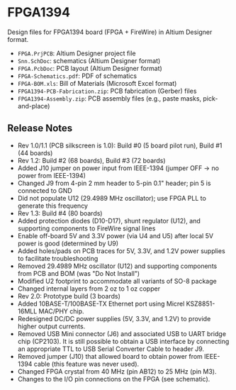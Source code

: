# FPGA1394
Design files for FPGA1394 board (FPGA + FireWire) in Altium Designer format.

* `FPGA.PrjPCB`: Altium Designer project file
* `Snn.SchDoc`: schematics (Altium Designer format)
* `FPGA.PcbDoc`: PCB layout (Altium Designer format)
* `FPGA-Schematics.pdf`: PDF of schematics
* `FPGA-BOM.xls`: Bill of Materials (Microsoft Excel format)
* `FPGA1394-PCB-Fabrication.zip`: PCB fabrication (Gerber) files
* `FPGA1394-Assembly.zip`: PCB assembly files (e.g., paste masks, pick-and-place)
 
## Release Notes
 
* Rev 1.0/1.1 (PCB silkscreen is 1.0): Build #0 (5 board pilot run), Build #1 (44 boards)
* Rev 1.2: Build #2 (68 boards), Build #3 (72 boards)
 * Added J10 jumper on power input from IEEE-1394 (jumper OFF -> no power from IEEE-1394)
 * Changed J9 from 4-pin 2 mm header to 5-pin 0.1" header; pin 5 is connected to GND
 * Did not populate U12 (29.4989 MHz oscillator); use FPGA PLL to generate this frequency
* Rev 1.3: Build #4 (80 boards)
 * Added protection diodes (D10-D17), shunt regulator (U12), and supporting components to FireWire signal lines
 * Enable off-board 5V and 3.3V power (via U4 and U5) after local 5V power is good (determined by U9)
 * Added holes/pads on PCB traces for 5V, 3.3V, and 1.2V power supplies to facilitate troubleshooting
 * Removed 29.4989 MHz oscillator (U12) and supporting components from PCB and BOM (was "Do Not Install")
 * Modified U2 footprint to accommodate all variants of SO-8 package
 * Changed internal layers from 2 oz to 1 oz copper
* Rev 2.0: Prototype build (3 boards)
 * Added 10BASE-T/100BASE-TX Ethernet port using Micrel KSZ8851-16MLL MAC/PHY chip.
 * Redesigned DC/DC power supplies (5V, 3.3V, and 1.2V) to provide higher output currents.
 * Removed USB Mini connector (J6) and associated USB to UART bridge chip (CP2103). It is still possible to obtain a USB interface by connecting an appropriate TTL to USB Serial Converter Cable to header J9.
 * Removed jumper (J10) that allowed board to obtain power from IEEE-1394 cable (this feature was never used).
 * Changed FPGA crystal from 40 MHz (pin AB12) to 25 MHz (pin M3).
 * Changes to the I/O pin connections on the FPGA (see schematic).
